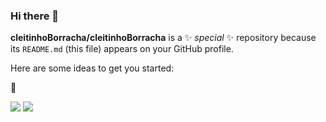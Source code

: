 ### Hi there 👋

**cleitinhoBorracha/cleitinhoBorracha** is a ✨ _special_ ✨ repository because its `README.md` (this file) appears on your GitHub profile.

Here are some ideas to get you started:


🐴

![](https://media.tenor.com/TCzfmNLrLVIAAAAi/iloveyou-sweetdreams.gif)
![](https://tenor.com/pt-BR/view/saitama-solos-goku-gif-12995304310951598160)
